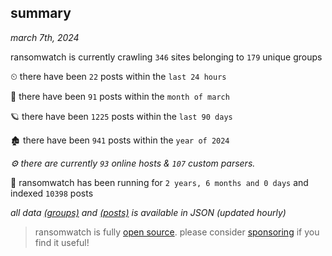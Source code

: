 
## summary
_march 7th, 2024_

ransomwatch is currently crawling `346` sites belonging to `179` unique groups

⏲ there have been `22` posts within the `last 24 hours`

🦈 there have been `91` posts within the `month of march`

🪐 there have been `1225` posts within the `last 90 days`

🏚 there have been `941` posts within the `year of 2024`

_⚙️ there are currently `93` online hosts & `107` custom parsers._

🦕 ransomwatch has been running for `2 years, 6 months and 0 days` and indexed `10398` posts

_all data  [(groups)](http://ransomwhat.telemetry.ltd/groups) and [(posts)](http://ransomwhat.telemetry.ltd/posts) is available in JSON (updated hourly)_

> ransomwatch is fully [open source](https://github.com/joshhighet/ransomwatch#ransomwatch--). please consider [sponsoring](https://github.com/sponsors/joshhighet) if you find it useful!
